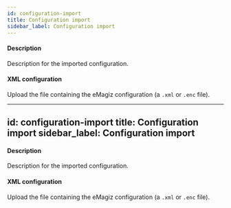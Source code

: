 ```yaml
---
id: configuration-import
title: Configuration import
sidebar_label: Configuration import
---
```

#### Description
Description for the imported configuration.

#### XML configuration
Upload the file containing the eMagiz configuration (a <code>.xml</code> or <code>.enc</code> file).

---
id: configuration-import
title: Configuration import
sidebar_label: Configuration import
---
#### Description
Description for the imported configuration.

#### XML configuration
Upload the file containing the eMagiz configuration (a <code>.xml</code> or <code>.enc</code> file).

